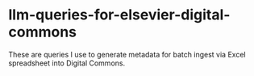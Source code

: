 # llm-queries-for-elsevier-digital-commons
These are queries I use to generate metadata for batch ingest via Excel spreadsheet into Digital Commons.
